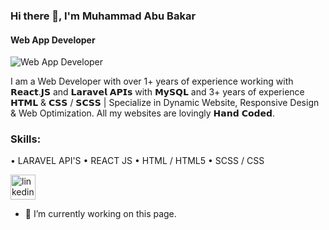 ### Hi there 👋, I'm Muhammad Abu Bakar
#### Web App Developer

![Web App Developer]([https://arturssmirnovs.github.io/github-profile-readme-generator/images/banner.png](https://github.com/abubakar-sarwar/abubakar-sarwar/blob/main/abubakar-sarwar.jpg))

I am a Web Developer with over 1+ years of experience working with 𝗥𝗲𝗮𝗰𝘁.𝗝𝗦 and 𝗟𝗮𝗿𝗮𝘃𝗲𝗹 𝗔𝗣𝗜𝘀 with 𝗠𝘆𝗦𝗤𝗟 and 3+ years of experience 𝗛𝗧𝗠𝗟 & 𝗖𝗦𝗦 / 𝗦𝗖𝗦𝗦 | Specialize in Dynamic Website, Responsive Design & Web Optimization. All my websites are lovingly 𝗛𝗮𝗻𝗱 𝗖𝗼𝗱𝗲𝗱.

### Skills:
• LARAVEL API'S
• REACT JS
• HTML / HTML5
• SCSS / CSS

[<img src='https://cdn.jsdelivr.net/npm/simple-icons@3.0.1/icons/linkedin.svg' alt='linkedin' height='40'>](https://www.linkedin.com/in/muhammad-abubakar-b238a5298/)

- 🔭 I’m currently working on this page. 
<!--
**abubakar-sarwar/abubakar-sarwar** is a ✨ _special_ ✨ repository because its `README.md` (this file) appears on your GitHub profile.

Here are some ideas to get you started:

- 🔭 I’m currently working on ...
- 🌱 I’m currently learning ...
- 👯 I’m looking to collaborate on ...
- 🤔 I’m looking for help with ...
- 💬 Ask me about ...
- 📫 How to reach me: ...
- 😄 Pronouns: ...
- ⚡ Fun fact: ...
-->
